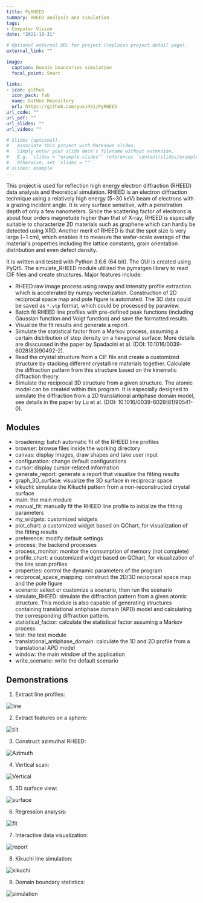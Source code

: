 ```yaml
---
title: PyRHEED
summary: RHEED analysis and simulation
tags:
- Computer Vision
date: "2021-10-31"

# Optional external URL for project (replaces project detail page).
external_link: ""

image:
  caption: Domain boundaries simulation
  focal_point: Smart

links:
- icon: github
  icon_pack: fab
  name: GitHub Repository
  url: https://github.com/yux1991/PyRHEED
url_code: ""
url_pdf: ""
url_slides: ""
url_video: ""

# Slides (optional).
#   Associate this project with Markdown slides.
#   Simply enter your slide deck's filename without extension.
#   E.g. `slides = "example-slides"` references `content/slides/example-slides.md`.
#   Otherwise, set `slides = ""`.
# slides: example
---
```


This project is used for reflection high energy electron diffraction (RHEED) data analysis and theoretical simulation. RHEED is an electron diffraction technique using a relatively high energy (5~30 keV) beam of electrons with a grazing incident angle. It is very surface sensitive, with a penetration depth of only a few nanometers. Since the scattering factor of electrons is about four orders magnetude higher than that of X-ray, RHEED is especially suitable to characterize 2D materials such as graphene which can hardly be detected using XRD. Another merit of RHEED is that the spot size is very large (~1 cm), which enables it to measure the wafer-scale average of the material's properties including the lattice constants, grain orientation distribution and even defect density.

It is written and tested with Python 3.6.6 (64 bit). The GUI is created using PyQt5. The simulate_RHEED module utilized the pymatgen library to read CIF files and create structures. Major features include:

* RHEED raw image process using rawpy and intensity profile extraction which is accelerated by numpy vecterization. Construction of 2D reciprocal space map and pole figure is automated. The 3D data could be saved as `*.vtp` format, which could be processed by paraview.
* Batch fit RHEED line profiles with pre-defined peak functions (including Gaussian function and Voigt function) and save the formatted results.
* Visualize the fit results and generate a report.
* Simulate the statistical factor from a Markov process, assuming a certain distribution of step density on a hexagonal surface. More details are disscussed in the paper by Spadacini et al. (DOI: 10.1016/0039-6028(83)90492-2).
* Read the crystal structure from a CIF file and create a customized structure by stacking different crystalline materials together. Calculate the diffraction pattern from this structure based on the kinematic diffraction theory.
* Simulate the reciprocal 3D structure from a given structure. The atomic model can be created within this program. It is especially designed to simulate the diffraction from a 2D translational antiphase domain model, see details in the paper by Lu et al. (DOI: 10.1016/0039-6028(81)90541-0).

## Modules 
- broadening: batch automatic fit of the RHEED line profiles
- browser: browse files inside the working directory
- canvas: display images, draw shapes and take user input
- configuration: change default configurations
- cursor: display cursor-related information
- generate_report: generate a report that visualize the fitting results
- graph_3D_surface: visualize the 3D surface in reciprocal space
- kikuchi: simulate the Kikuchi pattern from a non-reconstructed crystal surface
- main: the main module
- manual_fit: manually fit the RHEED line profile to initialize the fitting parameters
- my_widgets: customized widgets
- plot_chart: a customized widget based on QChart, for visualization of the fitting results
- preference: modify default settings
- process: the backend processes
- process_monitor: monitor the consumption of memory (not complete)
- profile_chart: a customized widget based on QChart, for visualization of the line scan profiles
- properties: control the dynamic parameters of the program
- reciprocal_space_mapping: construct the 2D/3D reciprocal space map and the pole figure
- scenario: select or customize a scenario, then run the scenario
- simulate_RHEED: simulate the diffraction pattern from a given atomic structure. This module is also capable of generating structures containing translational antiphase domain (APD) model and calculating the corresponding diffraction pattern. 
- statistical_factor: calculate the statistical factor assuming a Markov process 
- test: the test module
- translational_antiphase_domain: calculate the 1D and 2D profile from a translational APD model
- window: the main window of the application
- write_scenario: write the default scenario

## Demonstrations
1. Extract line profiles:

![line](https://user-images.githubusercontent.com/38077812/111377405-9a688e00-866e-11eb-8ef2-b25386f10d27.gif)


2. Extract features on a sphere:

![tilt](https://user-images.githubusercontent.com/38077812/111377452-aa806d80-866e-11eb-91eb-8a7f103c2077.gif)


3. Construct azimuthal RHEED:

![Azimuth](https://user-images.githubusercontent.com/38077812/111377562-cbe15980-866e-11eb-8c64-5fa6137a0d96.gif)


4. Vertical scan:

![Vertical](https://user-images.githubusercontent.com/38077812/111377572-ce43b380-866e-11eb-8b8f-e6ccd2e74a68.gif)


5. 3D surface view:

![surface](https://user-images.githubusercontent.com/38077812/111377787-1236b880-866f-11eb-8e52-60f3235085df.gif)


6. Regression analysis:

![fit](https://user-images.githubusercontent.com/38077812/111377799-16fb6c80-866f-11eb-96cd-f01dff3425ab.gif)


7. Interactive data visualization:

![report](https://user-images.githubusercontent.com/38077812/111377803-18c53000-866f-11eb-94ff-4ea16daaef3e.gif)


8. Kikuchi line simulation:

![kikuchi](https://user-images.githubusercontent.com/38077812/111377813-1bc02080-866f-11eb-8043-28bc199f8cd5.gif)


9. Domain boundary statistics:

![simulation](https://user-images.githubusercontent.com/38077812/111377823-1f53a780-866f-11eb-8b26-4638de0200c0.gif)
